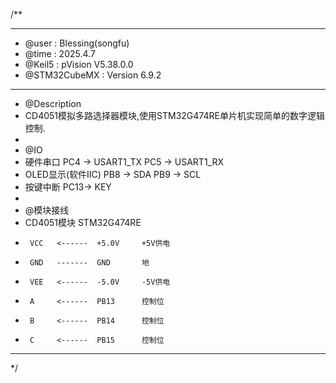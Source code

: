 /**
  ******************************************************************************
  * @user           : Blessing(songfu)
  * @time           : 2025.4.7
  * @Keil5          : pVision V5.38.0.0
  * @STM32CubeMX    : Version 6.9.2
  ******************************************************************************
  * @Description
  * CD4051模拟多路选择器模块,使用STM32G474RE单片机实现简单的数字逻辑控制.
  *
  * @IO
  * 硬件串口            PC4 -> USART1_TX  PC5 -> USART1_RX
  * OLED显示(软件IIC)   PB8 -> SDA        PB9 -> SCL
  * 按键中断            PC13-> KEY
  *
  * @模块接线
  * CD4051模块       STM32G474RE
  *      VCC   <------  +5.0V     +5V供电
  *      GND   -------  GND       地
  *      VEE   <------  -5.0V     -5V供电
  *      A     <------  PB13      控制位
  *      B     <------  PB14      控制位
  *      C     <------  PB15      控制位
  ******************************************************************************
  */